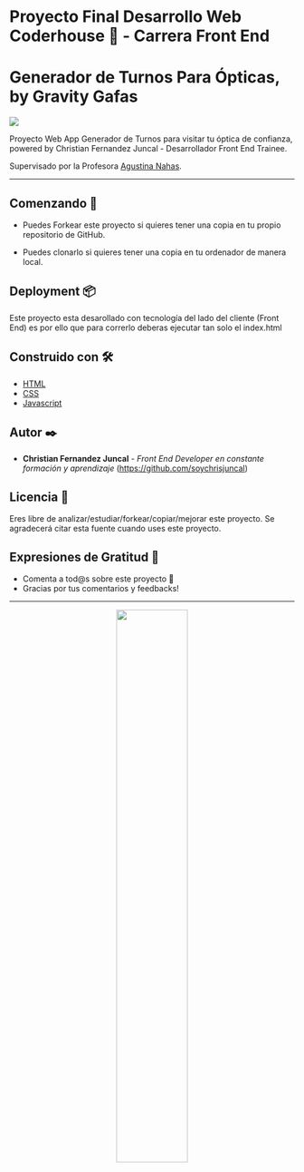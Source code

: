 
# Proyecto Final Desarrollo Web Coderhouse 🚀 - Carrera Front End 

# Generador de Turnos Para Ópticas, by Gravity Gafas

<img src="https://i.ibb.co/mzb7gDD/master.jpg">

Proyecto Web App Generador de Turnos para visitar tu óptica de confianza, powered by Christian Fernandez Juncal - Desarrollador Front End Trainee.

Supervisado por la Profesora [Agustina Nahas](https://github.com/AgustinaNahas).

---

## Comenzando 🚀

- Puedes Forkear este proyecto si quieres tener una copia en tu propio repositorio de GitHub.

- Puedes clonarlo si quieres tener una copia en tu ordenador de manera local.


## Deployment 📦

Este proyecto esta desarollado con tecnología del lado del cliente (Front End) es por ello que para correrlo deberas ejecutar tan solo el index.html

## Construido con 🛠️

* [HTML](https://developer.mozilla.org/es/docs/Web/HTML)
* [CSS](https://developer.mozilla.org/es/docs/Web/CSS)
* [Javascript](https://developer.mozilla.org/es/docs/Web/JavaScript)


## Autor ✒️

* **Christian Fernandez Juncal** - *Front End Developer en constante formación y aprendizaje* (https://github.com/soychrisjuncal)

## Licencia 📄

Eres libre de analizar/estudiar/forkear/copiar/mejorar este proyecto. Se agradecerá citar esta fuente cuando uses este proyecto.

## Expresiones de Gratitud 🎁

* Comenta a tod@s sobre este proyecto 📢
* Gracias por tus comentarios y feedbacks!


---

<div  align=center>
<img width="50%" src="https://i.ibb.co/qFg89P1/firma-Copy.png" />
 </div>
